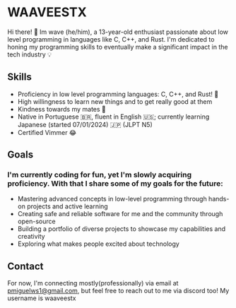 # WAAVEESTX

Hi there! 👋 Im wave (he/him), a 13-year-old enthusiast passionate about low level programming in languages like C, C++, and Rust. I'm dedicated to honing my programming skills to eventually make a significant impact in the tech industry 💡

## Skills
- Proficiency in low level programming languages: C, C++, and Rust! 🦀
- High willingness to learn new things and to get really good at them
- Kindness towards my mates 🤝
- Native in Portuguese 🇧🇷, fluent in English 🇺🇸; currently learning Japanese (started 07/01/2024) 🇯🇵 (JLPT N5)
- Certified Vimmer 😂

## Goals

### I'm currently coding for fun, yet I'm slowly acquiring proficiency. With that I share some of my goals for the future:

- Mastering advanced concepts in low-level programming through hands-on projects and active learning
- Creating safe and reliable software for me and the community through open-source
- Building a portfolio of diverse projects to showcase my capabilities and creativity
- Exploring what makes people excited about technology

## Contact

For now, I'm connecting mostly(professionally) via email at [pmiguelws1@gmail.com](mailto:pmiguelws1@gmail.com), but feel free to reach out to me via discord too! My username is waaveestx
